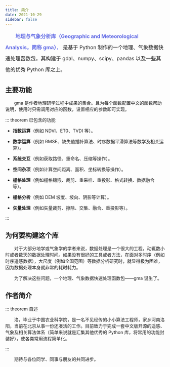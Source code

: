 ```yaml
---
title: 简介
date: 2021-10-29
sidebar: false
---
```

<font color="#616AE5" size=3.5 style="line-height: 35px;">
&emsp;&emsp;<strong>地理与气象分析库（Geographic and Meteorological Analysis，简称 gma）</strong>，
</font>
<font size=3.5 style="line-height: 35px">
是基于 Python 制作的一个地理、气象数据快速处理函数包，其构建于 gdal、numpy、scipy、pandas 以及一些其他的优秀 Python 库之上。
</font>

<!-- more -->

## 主要功能

&emsp;&emsp;gma 是作者地理研学过程中成果的集合。且为每个函数配置中文的函数帮助说明，使用时只需调用对应的函数，设置相应的参数即可实现。

::: theorem 已包含的功能

+ **指数运算**（例如 NDVI、ET0、TVDI 等）。

+ **数学运算**（例如 RMSE、缺失值插补算法、时序数据平滑算法等数学及相关运算）。

+ **系统交互**（例如获取路径、重命名、压缩等操作）。

+ **空间杂项**（例如计算空间距离、面积、坐标转换等操作）。

+ **栅格处理**（例如栅格镶嵌、裁剪、重采样、重投影、格式转换、数据融合等）。

+ **栅格分析**（例如 DEM 坡度、坡向、阴影等计算）。

+ **矢量处理**（例如矢量裁剪、擦除、交集、融合、重投影等）。

:::


## 为何要构建这个库

&emsp;&emsp;对于大部分地学或气象学的学者来说，数据处理是一个很大的工程，动辄数小时或者数天的数据处理时间。如果没有很好的工具或者方法，在面对多时序（例如时序遥感数据），大尺度（例如全国范围）等数据分析研究时，就显得极为困难，因为数据处理本身就非常的耗时耗力。

&emsp;&emsp;为了解决这些问题，一个地理、气象数据快速处理函数包——gma 诞生了。

## 作者简介

::: theorem 自述

&emsp;&emsp;洛，毕业于中国农业科学院，是一名不见经传的小小算法工程师，家乡河南洛阳，当前在北京从事一份还凑活的工作。目前致力于完成一套中文版开源的遥感、气象及相关算法体系（简单来说就是汇集其他优秀的 Python 库，将常用的功能封装好），使各类常用流程简单化。

:::

&emsp;&emsp;期待与各位同学、同事与朋友的共同进步。



